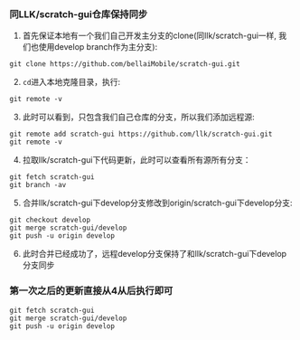 ### 同LLK/scratch-gui仓库保持同步

1. 首先保证本地有一个我们自己开发主分支的clone(同llk/scratch-gui一样, 我们也使用develop branch作为主分支):

```shell
git clone https://github.com/bellaiMobile/scratch-gui.git
```

2. `cd`进入本地克隆目录，执行:

```shell
git remote -v
```

3. 此时可以看到，只包含我们自己仓库的分支，所以我们添加远程源:

```shell
git remote add scratch-gui https://github.com/llk/scratch-gui.git
git remote -v
```

4. 拉取llk/scratch-gui下代码更新，此时可以查看所有源所有分支：

```shell
git fetch scratch-gui
git branch -av
```

5. 合并llk/scratch-gui下develop分支修改到origin/scratch-gui下develop分支:

```shell
git checkout develop
git merge scratch-gui/develop
git push -u origin develop
```

6. 此时合并已经成功了，远程develop分支保持了和llk/scratch-gui下develop分支同步

### 第一次之后的更新直接从4从后执行即可

```shell
git fetch scratch-gui
git merge scratch-gui/develop
git push -u origin develop
```
